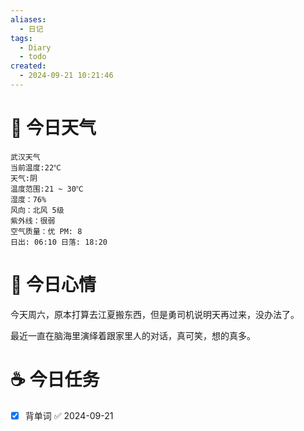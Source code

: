 ```yaml
---
aliases:
  - 日记
tags:
  - Diary
  - todo
created:
  - 2024-09-21 10:21:46
---
```

# 🌅 今日天气

``` 
武汉天气
当前温度:22℃
天气:阴
温度范围:21 ~ 30℃
湿度：76%
风向：北风 5级
紫外线：很弱
空气质量：优 PM: 8
日出: 06:10 日落: 18:20
```

# 🍋 今日心情

今天周六，原本打算去江夏搬东西，但是勇司机说明天再过来，没办法了。

最近一直在脑海里演绎着跟家里人的对话，真可笑，想的真多。

# ☕ 今日任务

- [x] 背单词 ✅ 2024-09-21


